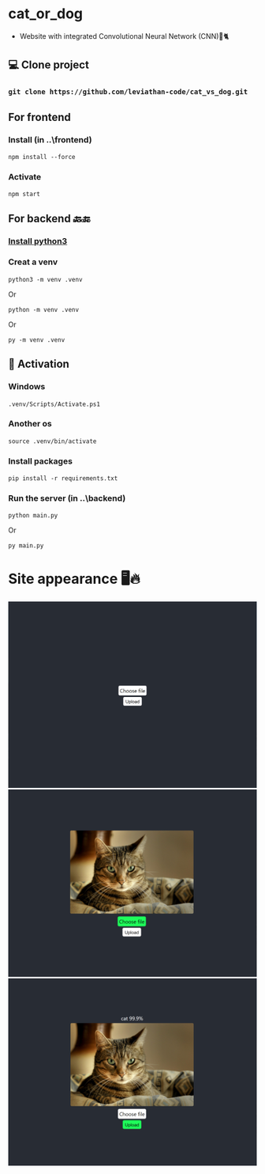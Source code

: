 # cat_or_dog

- Website with integrated Convolutional Neural Network (CNN)&#129454;&#128008;
## &#128187; Clone project
### `git clone https://github.com/leviathan-code/cat_vs_dog.git`

## For frontend
### Install (in ..\frontend)
    npm install --force
### Activate
    npm start
    
## For backend &#128281;&#128282;
### [Install python3](https://www.python.org/downloads/)

### Creat a venv

    python3 -m venv .venv
Or

    python -m venv .venv
Or

    py -m venv .venv
## &#128267; Activation

### Windows
    .venv/Scripts/Activate.ps1
### Another os
    source .venv/bin/activate
### Install packages
    pip install -r requirements.txt
 ### Run the server (in ..\backend)
    python main.py
 Or
 
    py main.py

# Site appearance &#128421;&#128293;
<img src="images/1.png">
<img src="images/2.png">
<img src="images/3.png">
